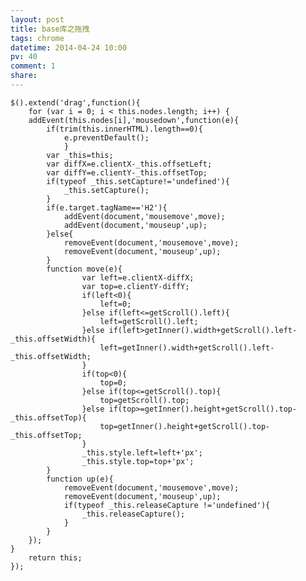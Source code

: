 ```yaml
---
layout: post
title: base库之拖拽
tags: chrome
datetime: 2014-04-24 10:00
pv: 40
comment: 1
share: 
---
```


	$().extend('drag',function(){
		for (var i = 0; i < this.nodes.length; i++) {
	 	addEvent(this.nodes[i],'mousedown',function(e){
	 		if(trim(this.innerHTML).length==0){
	 			e.preventDefault();
	 			}
	 		var _this=this;
	 		var diffX=e.clientX-_this.offsetLeft;
	 		var diffY=e.clientY-_this.offsetTop;
	 		if(typeof _this.setCapture!='undefined'){
	 			_this.setCapture();
	 		}
	 		if(e.target.tagName=='H2'){
	 			addEvent(document,'mousemove',move);
	 			addEvent(document,'mouseup',up);
	 		}else{
	 			removeEvent(document,'mousemove',move);
	 			removeEvent(document,'mouseup',up);
	 		}
	 		function move(e){
	 				var left=e.clientX-diffX;
	 				var top=e.clientY-diffY;
	 				if(left<0){
	 					left=0;
	 				}else if(left<=getScroll().left){
	 					left=getScroll().left;
	 				}else if(left>getInner().width+getScroll().left-_this.offsetWidth){
	 					left=getInner().width+getScroll().left-_this.offsetWidth;
	 				}
	 				if(top<0){
	 					top=0;
	 				}else if(top<=getScroll().top){
	 					top=getScroll().top;
	 				}else if(top>=getInner().height+getScroll().top-_this.offsetTop){
	 					top=getInner().height+getScroll().top-_this.offsetTop;
	 				}
	 				_this.style.left=left+'px';
	 				_this.style.top=top+'px';
			}
			function up(e){
				removeEvent(document,'mousemove',move);
				removeEvent(document,'mouseup',up);
				if(typeof _this.releaseCapture !='undefined'){
					_this.releaseCapture();
				}
			}
		});
	}
		return this;
	});